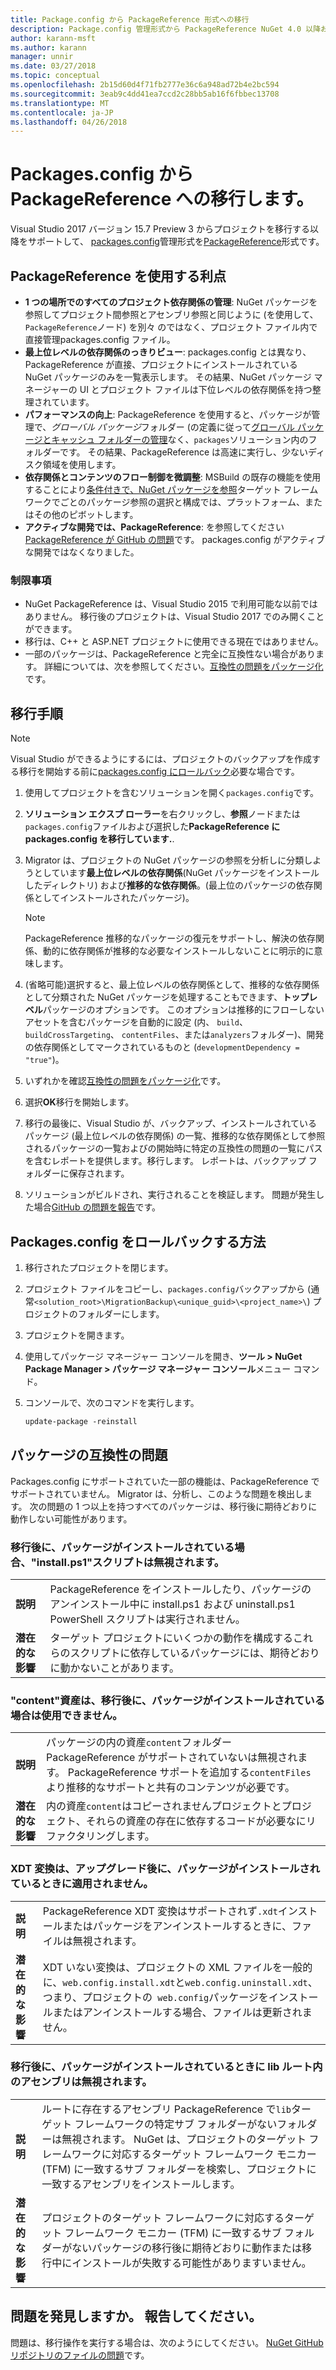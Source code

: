 ```yaml
---
title: Package.config から PackageReference 形式への移行
description: Package.config 管理形式から PackageReference NuGet 4.0 以降および VS2017 と .NET Core 2.0 でサポートされるようにプロジェクトを移行する方法の詳細
author: karann-msft
ms.author: karann
manager: unnir
ms.date: 03/27/2018
ms.topic: conceptual
ms.openlocfilehash: 2b15d60d4f71fb2777e36c6a948ad72b4e2bc594
ms.sourcegitcommit: 3eab9c4dd41ea7ccd2c28bb5ab16f6fbbec13708
ms.translationtype: MT
ms.contentlocale: ja-JP
ms.lasthandoff: 04/26/2018
---
```

# <a name="migrate-from-packagesconfig-to-packagereference"></a>Packages.config から PackageReference への移行します。

Visual Studio 2017 バージョン 15.7 Preview 3 からプロジェクトを移行する以降をサポートして、 [packages.config](./packages-config.md)管理形式を[PackageReference](../consume-packages/Package-References-in-Project-Files.md)形式です。

## <a name="benefits-of-using-packagereference"></a>PackageReference を使用する利点

* **1 つの場所でのすべてのプロジェクト依存関係の管理**: NuGet パッケージを参照してプロジェクト間参照とアセンブリ参照と同じように (を使用して、`PackageReference`ノード) を別々 のではなく、プロジェクト ファイル内で直接管理packages.config ファイル。
* **最上位レベルの依存関係のっきりビュー**: packages.config とは異なり、PackageReference が直接、プロジェクトにインストールされている NuGet パッケージのみを一覧表示します。 その結果、NuGet パッケージ マネージャーの UI とプロジェクト ファイルは下位レベルの依存関係を持つ整理されています。
* **パフォーマンスの向上**: PackageReference を使用すると、パッケージが管理で、*グローバル パッケージ*フォルダー (の定義に従って[グローバル パッケージとキャッシュ フォルダーの管理](../consume-packages/managing-the-global-packages-and-cache-folders.md)なく、`packages`ソリューション内のフォルダーです。 その結果、PackageReference は高速に実行し、少ないディスク領域を使用します。
* **依存関係とコンテンツのフロー制御を微調整**: MSBuild の既存の機能を使用することにより[条件付きで、NuGet パッケージを参照](../consume-packages/Package-References-in-Project-Files.md#adding-a-packagereference-condition)ターゲット フレームワークでごとのパッケージ参照の選択と構成では、プラットフォーム、またはその他のピボットします。
* **アクティブな開発では、PackageReference**: を参照してください[PackageReference が GitHub の問題](https://aka.ms/nuget-pr-improvements)です。 packages.config がアクティブな開発ではなくなりました。

### <a name="limitations"></a>制限事項

* NuGet PackageReference は、Visual Studio 2015 で利用可能な以前ではありません。 移行後のプロジェクトは、Visual Studio 2017 でのみ開くことができます。
* 移行は、C++ と ASP.NET プロジェクトに使用できる現在ではありません。
* 一部のパッケージは、PackageReference と完全に互換性ない場合があります。 詳細については、次を参照してください。[互換性の問題をパッケージ化](#package-compatibility-issues)です。

## <a name="migration-steps"></a>移行手順

> [!Note]
> Visual Studio ができるようにするには、プロジェクトのバックアップを作成する移行を開始する前に[packages.config にロールバック](#how-to-roll-back-to-packagesconfig)必要な場合です。

1. 使用してプロジェクトを含むソリューションを開く`packages.config`です。

1. **ソリューション エクスプ ローラー**を右クリックし、**参照**ノードまたは`packages.config`ファイルおよび選択した**PackageReference に packages.config を移行しています.**.

1. Migrator は、プロジェクトの NuGet パッケージの参照を分析しに分類しようとしています**最上位レベルの依存関係**(NuGet パッケージをインストールしたディレクトリ) および**推移的な依存関係**。(最上位のパッケージの依存関係としてインストールされたパッケージ)。

   > [!Note]
   > PackageReference 推移的なパッケージの復元をサポートし、解決の依存関係、動的に依存関係が推移的な必要なインストールしないことに明示的に意味します。

1. (省略可能)選択すると、最上位レベルの依存関係として、推移的な依存関係として分類された NuGet パッケージを処理することもできます、**トップレベル**パッケージのオプションです。 このオプションは推移的にフローしないアセットを含むパッケージを自動的に設定 (内、 `build`、 `buildCrossTargeting`、 `contentFiles`、または`analyzers`フォルダー)、開発の依存関係としてマークされているものと (`developmentDependency = "true"`)。

1. いずれかを確認[互換性の問題をパッケージ化](#package-compatibility-issues)です。

1. 選択**OK**移行を開始します。

1. 移行の最後に、Visual Studio が、バックアップ、インストールされているパッケージ (最上位レベルの依存関係) の一覧、推移的な依存関係として参照されるパッケージの一覧およびの開始時に特定の互換性の問題の一覧にパスを含むレポートを提供します。移行します。 レポートは、バックアップ フォルダーに保存されます。

1. ソリューションがビルドされ、実行されることを検証します。 問題が発生した場合[GitHub の問題を報告](https://github.com/NuGet/Home/issues/)です。

## <a name="how-to-roll-back-to-packagesconfig"></a>Packages.config をロールバックする方法

1. 移行されたプロジェクトを閉じます。

1. プロジェクト ファイルをコピーし、`packages.config`バックアップから (通常`<solution_root>\MigrationBackup\<unique_guid>\<project_name>\`) プロジェクトのフォルダーにします。

1. プロジェクトを開きます。

1. 使用してパッケージ マネージャー コンソールを開き、**ツール > NuGet Package Manager > パッケージ マネージャー コンソール**メニュー コマンド。

1. コンソールで、次のコマンドを実行します。

   ```ps
   update-package -reinstall
   ```

## <a name="package-compatibility-issues"></a>パッケージの互換性の問題

Packages.config にサポートされていた一部の機能は、PackageReference でサポートされていません。 Migrator は、分析し、このような問題を検出します。 次の問題の 1 つ以上を持つすべてのパッケージは、移行後に期待どおりに動作しない可能性があります。

### <a name="installps1-scripts-are-ignored-when-the-package-is-installed-after-the-migration"></a>移行後に、パッケージがインストールされている場合、"install.ps1"スクリプトは無視されます。

| | |
| --- | --- |
| **説明** | PackageReference をインストールしたり、パッケージのアンインストール中に install.ps1 および uninstall.ps1 PowerShell スクリプトは実行されません。 |
| **潜在的な影響** | ターゲット プロジェクトにいくつかの動作を構成するこれらのスクリプトに依存しているパッケージには、期待どおりに動かないことがあります。 |

### <a name="content-assets-are-not-available-when-the-package-is-installed-after-the-migration"></a>"content"資産は、移行後に、パッケージがインストールされている場合は使用できません。

| | |
| --- | --- |
| **説明** | パッケージの内の資産`content`フォルダー PackageReference がサポートされていないは無視されます。 PackageReference サポートを追加する`contentFiles`より推移的なサポートと共有のコンテンツが必要です。  |
| **潜在的な影響** | 内の資産`content`はコピーされませんプロジェクトとプロジェクト、それらの資産の存在に依存するコードが必要なにリファクタリングします。  |

### <a name="xdt-transforms-are-not-applied-when-the-package-is-installed-after-the-upgrade"></a>XDT 変換は、アップグレード後に、パッケージがインストールされているときに適用されません。

| | |
| --- | --- |
| **説明** | PackageReference XDT 変換はサポートされず`.xdt`インストールまたはパッケージをアンインストールするときに、ファイルは無視されます。   |
| **潜在的な影響** | XDT いない変換は、プロジェクトの XML ファイルを一般的に、`web.config.install.xdt`と`web.config.uninstall.xdt`、つまり、プロジェクトの` web.config`パッケージをインストールまたはアンインストールする場合、ファイルは更新されません。 |

### <a name="assemblies-in-the-lib-root-are-ignored-when-the-package-is-installed-after-the-migration"></a>移行後に、パッケージがインストールされているときに lib ルート内のアセンブリは無視されます。

| | |
| --- | --- |
| **説明** | ルートに存在するアセンブリ PackageReference で`lib`ターゲット フレームワークの特定サブ フォルダーがないフォルダーは無視されます。 NuGet は、プロジェクトのターゲット フレームワークに対応するターゲット フレームワーク モニカー (TFM) に一致するサブ フォルダーを検索し、プロジェクトに一致するアセンブリをインストールします。 |
| **潜在的な影響** | プロジェクトのターゲット フレームワークに対応するターゲット フレームワーク モニカー (TFM) に一致するサブ フォルダーがないパッケージの移行後に期待どおりに動作または移行中にインストールが失敗する可能性がありますいません。 |

## <a name="found-an-issue-report-it"></a>問題を発見しますか。 報告してください。

問題は、移行操作を実行する場合は、次のようにしてください。 [NuGet GitHub リポジトリのファイルの問題](https://github.com/NuGet/Home/issues/)です。

